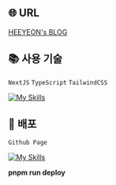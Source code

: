 ## 🌐 URL

[HEEYEON's BLOG](https://wheon06.github.io/blog)

## 📚 사용 기술

`NextJS` `TypeScript` `TailwindCSS`

[![My Skills](https://skillicons.dev/icons?i=next,ts,tailwind&theme=light)](https://skillicons.dev)

## 🚀 배포

`Github Page`

[![My Skills](https://skillicons.dev/icons?i=github&theme=light)](https://skillicons.dev)

**pnpm run deploy**